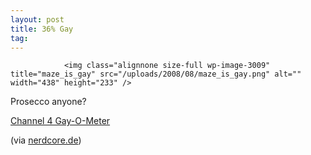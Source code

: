 ```yaml
---
layout: post
title: 36% Gay
tag: 
---
```



                <img class="alignnone size-full wp-image-3009" title="maze_is_gay" src="/uploads/2008/08/maze_is_gay.png" alt="" width="438" height="233" />
<p>Prosecco anyone?</p>
<p><a href="http://www.channel4.com/life/microsites/G/gayometer/gayometer.html">Channel 4 Gay-O-Meter</a></p>
<p>(via <a href="http://www.nerdcore.de/wp/2008/08/20/30-schwul/">nerdcore.de</a>)</p>
            
